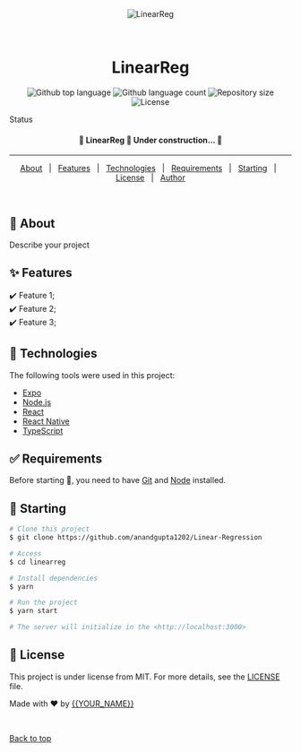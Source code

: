 <div align="center" id="top"> 
  <img src="./.github/images/logo/linear-reg.png" alt="LinearReg" />

  &#xa0;

  <!-- <a href="https://linearreg.netlify.app">Demo</a> -->
</div>

<h1 align="center">LinearReg</h1>

<p align="center">
  <img alt="Github top language" src="https://img.shields.io/github/languages/top/anandgupta1202/Linear-Regression?color=56BEB8">

  <img alt="Github language count" src="https://img.shields.io/github/languages/count/anandgupta1202/Linear-Regression?color=56BEB8">

  <img alt="Repository size" src="https://img.shields.io/github/repo-size/anandgupta1202/Linear-Regression?color=56BEB8">

  <img alt="License" src="https://img.shields.io/github/license/anandgupta1202/Linear-Regression?color=56BEB8">

  <!-- <img alt="Github issues" src="https://img.shields.io/github/issues/anandgupta1202/Linear-Regression?color=56BEB8" /> -->

  <!-- <img alt="Github forks" src="https://img.shields.io/github/forks/anandgupta1202/Linear-Regression?color=56BEB8" /> -->

  <!-- <img alt="Github stars" src="https://img.shields.io/github/stars/anandgupta1202/Linear-Regression?color=56BEB8" /> -->
</p>

Status

<h4 align="center"> 
	🚧  LinearReg 🚀 Under construction...  🚧
</h4> 

<hr>

<p align="center">
  <a href="#dart-about">About</a> &#xa0; | &#xa0; 
  <a href="#sparkles-features">Features</a> &#xa0; | &#xa0;
  <a href="#rocket-technologies">Technologies</a> &#xa0; | &#xa0;
  <a href="#white_check_mark-requirements">Requirements</a> &#xa0; | &#xa0;
  <a href="#checkered_flag-starting">Starting</a> &#xa0; | &#xa0;
  <a href="#memo-license">License</a> &#xa0; | &#xa0;
  <a href="https://github.com/anandgupta1202" target="_blank">Author</a>
</p>

<br>

## :dart: About ##

Describe your project

## :sparkles: Features ##

:heavy_check_mark: Feature 1;\
:heavy_check_mark: Feature 2;\
:heavy_check_mark: Feature 3;

## :rocket: Technologies ##

The following tools were used in this project:

- [Expo](https://expo.io/)
- [Node.js](https://nodejs.org/en/)
- [React](https://pt-br.reactjs.org/)
- [React Native](https://reactnative.dev/)
- [TypeScript](https://www.typescriptlang.org/)

## :white_check_mark: Requirements ##

Before starting :checkered_flag:, you need to have [Git](https://git-scm.com) and [Node](https://nodejs.org/en/) installed.

## :checkered_flag: Starting ##

```bash
# Clone this project
$ git clone https://github.com/anandgupta1202/Linear-Regression

# Access
$ cd linearreg

# Install dependencies
$ yarn

# Run the project
$ yarn start

# The server will initialize in the <http://localhost:3000>
```

## :memo: License ##

This project is under license from MIT. For more details, see the [LICENSE](LICENSE.md) file.


Made with :heart: by <a href="https://github.com/anandgupta1202" target="_blank">{{YOUR_NAME}}</a>

&#xa0;

<a href="#top">Back to top</a>
